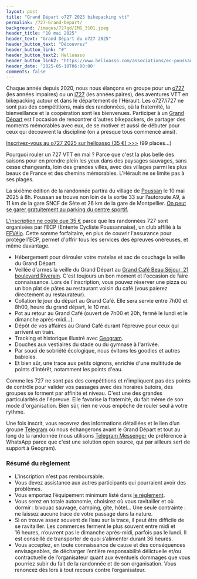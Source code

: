 ```yaml
---
layout: post
title: "Grand Départ o727 2025 bikepacking vtt"
permalink: /727-Grand-Depart/
background: /images/727gd/IMG_3101.jpeg
header_title: "10 mai 2025"
header_text: "Grand Départ du o727 2025"
header_button_text: "Découvrez"
header_button_link: "#"
header_button_text2: Helloasso
header_button_link2: "https://www.helloasso.com/associations/ec-poussan/evenements/o727-2025"
header_date: '2025-05-10T06:00:00'
comments: false
---
```


Chaque année depuis 2020, nous nous élançons en groupe pour un [o727](/727/) (les années impaires) ou un [i727](/i727/) (les années paires), des aventures VTT en bikepacking autour et dans le département de l’Hérault. Les o727/i727 ne sont pas des compétitions, mais des randonnées, où la fraternité, la bienveillance et la coopération sont les bienvenues. Participer à un [Grand Départ](http://tcrouzet.com/2023/11/10/bikepacking-eloge-des-grands-departs/) est l'occasion de rencontrer d'autres bikepackers, de partager des moments mémorables avec eux, de se motiver et aussi de débuter pour ceux qui découvrent la discipline (on a presque tous commencé ainsi).

<p><a href="https://www.helloasso.com/associations/ec-poussan/evenements/o727-2025" class="hotlink">Inscrivez-vous au o727 2025 sur helloasso (35 €) >>></a> (99 places...)</p>

Pourquoi rouler un 727 VTT en mai ? Parce que c'est la plus belle des saisons pour en prendre plein les yeux dans des paysages sauvages, sans cesse changeants, loin des grandes villes, avec des villages parmi les plus beaux de France et des chemins mémorables. L'Hérault ne se limite pas à ses plages.

La sixième édition de la randonnée partira du village de [Poussan](https://fr.wikipedia.org/wiki/Poussan) le 10 mai 2025 à 8h. Poussan se trouve non loin de la sortie 33 sur l’autoroute A9, à 11 km de la gare SNCF de Sète et 26 km de la gare de Montpellier. [On peut se garer gratuitement au parking du centre sportif.](/access/)

[L'inscription ne coûte que 35 €](https://tcrouzet.com/2024/02/15/pourquoi-seulement-35-e-pour-un-727/) parce que les randonnées 727 sont organisées par l’ECP (Entente Cycliste Poussannaise), un club affilié à la [FFVélo](https://ffvelo.fr/). Cette somme forfaitaire, en plus de couvrir l'assurance pour protége l'ECP, permet d'offrir tous les services des épreuves onéreuses, et même davantage.

* Hébergement pour dérouler votre matelas et sac de couchage la veille du Grand Départ. 
* Veillée d'armes la veille du Grand Départ au [Grand Café Beau Séjour, 21 boulevard Riverain](https://goo.gl/maps/8cLge9FWtqnJ5QyH8). C'est toujours un bon moment et l'occasion de faire connaissance. Lors de l'inscription, vous pouvez réserver une pizza ou un bon plat de pâtes au restaurant voisin du café (vous paierez directement au restaurateur).
* Collation le jour du départ au Grand Café. Elle sera servie entre 7h00 et 8h00, heure du grand départ, le 10 mai.
* Pot au retour au Grand Café (ouvert de 7h00 et 20h, fermé le lundi et le dimanche après-midi…).
* Dépôt de vos affaires au Grand Café durant l'épreuve pour ceux qui arrivent en train.
* Tracking et historique illustré avec [Geogram](https://geo.zefal.com/).
* Douches aux vestiaires du stade ou du gymnase à l'arrivée.
* Par souci de sobriété écologique, nous évitons les goodies et autres babioles.
* Et bien sûr, une trace aux petits oignons, enrichie d'une multitude de points d'intérêt, notamment les points d'eau.

Comme les 727 ne sont pas des compétitions et n'impliquent pas des points de contrôle pour valider vos passages avec des horaires butoirs,  des groupes se forment par affinité et niveau. C'est une des grandes particularités de l'épreuve. Elle favorise la fraternité, du fait même de son mode d'organisation. Bien sûr, rien ne vous empêche de rouler seul à votre rythme.

Une fois inscrit, vous recevrez des informations détaillées et le lien d’un groupe [Telegram](https://telegram.org/) où nous échangerons avant le Grand Départ et tout au long de la randonnée (nous utilisons [Telegram Messenger](https://telegram.org/) de préférence à WhatsApp parce que c'est une solution open source, qui par ailleurs sert de support à Geogram).

### Résumé du règlement

* L'inscription n'est pas remboursable.
* Vous devez assistance aux autres participants qui pourraient avoir des problèmes.
* Vous emportez l’équipement minimum listé dans [le règlement](727rules/).
* Vous serez en totale autonomie, choisirez où vous ravitailler et où dormir : bivouac sauvage, camping, gîte, hôtel… Une seule contrainte : ne laissez aucune trace de votre passage dans la nature.
* Si on trouve assez souvent de l’eau sur la trace, il peut être difficile de se ravitailler. Les commerces ferment le plus souvent entre midi et 16 heures, n’ouvrent pas le dimanche après-midi, parfois pas le lundi. Il est conseillé de transporter de quoi s’alimenter durant 36 heures.
* Vous acceptez, en toute connaissance de cause et des conséquences envisageables, de décharger l’entière responsabilité délictuelle et/ou contractuelle de l’organisateur quant aux éventuels dommages que vous pourriez subir du fait de la randonnée et de son organisation. Vous renoncez dès lors à tout recours contre l’organisateur.